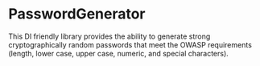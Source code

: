 # PasswordGenerator
This DI friendly library provides the ability to generate strong cryptographically random passwords that meet the OWASP requirements (length, lower case, upper case, numeric, and special characters).
